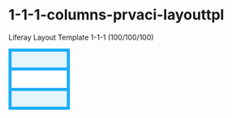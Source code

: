 # 1-1-1-columns-prvaci-layouttpl

Liferay Layout Template 1-1-1 (100/100/100)

![1-1-1-columns-prvaci-layouttpl](src/main/webapp/1-1-1-columns-prvaci-layouttpl.png?raw=true)